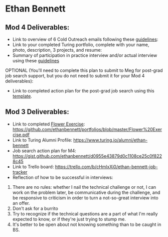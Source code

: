 # Ethan Bennett

## Mod 4 Deliverables:
* Link to overview of 6 Cold Outreach emails following these [guidelines](https://github.com/turingschool/career-development-curriculum/blob/master/module_four/cold_outreach_deliverable_guidelines.md):
* Link to your completed Turing portfolio, complete with your name, photo, description, 3 projects, and resume:
* Summary of participation in practice interview and/or actual interview using these [guidelines](https://github.com/turingschool/career-development-curriculum/blob/master/module_four/interview_practice_reflection_guidelines.md)


OPTIONAL (You'll need to complete this plan to submit to Meg for post-grad job search support, but you do not need to submit it for your Mod 4 deliverables):
* Link to completed action plan for the post-grad job search using this [template](https://github.com/turingschool/career-development-curriculum/blob/master/module_four/post_grad_plan.md). 

## Mod 3 Deliverables:

* Link to completed [Flower Exercise](https://github.com/turingschool/professional_skills/blob/master/files/Career%20Unit%20-%20The%20Flower%20Diagram.pdf): https://github.com/ethanbennett/portfolios/blob/master/Flower%20Exercise.pdf
* Link to Turing Alumni Profile: https://www.turing.io/alumni/ethan-bennett
* Job search action plan for M4: https://gist.github.com/ethanbennett/d0955e43879d0c1108ce25c0f8228c45
* Link to Trello board: https://trello.com/b/cHmlxXi0/ethan-bennett-job-tracker
* Reflection of how to be successful in interviews:
1. There are no rules: whether I nail the technical challenge or not, I can work on the problem later, be communicative during the challenge, and be responsive to criticism in order to turn a not-so-great interview into an offer.
2. Don't ask for a burrito
3. Try to recognize if the technical questions are a part of what I'm really expected to know, or if they're just trying to stump me.
4. It's better to be open about not knowing something than to be caught in BS.
